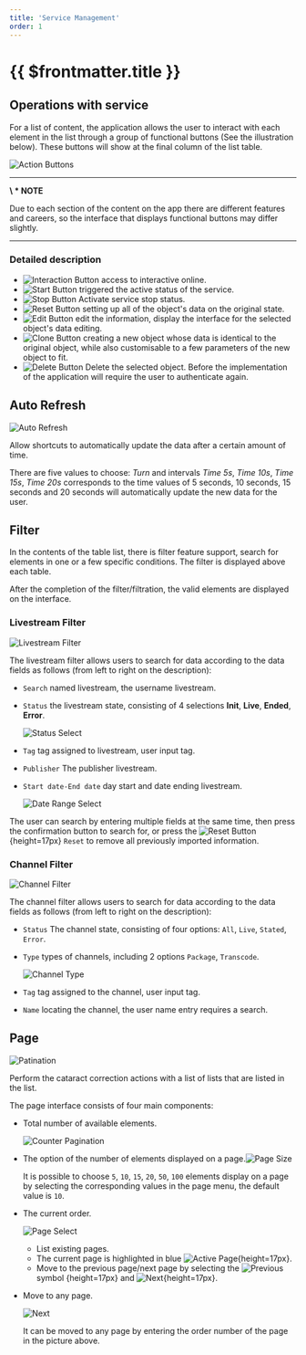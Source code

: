 ```yaml
---
title: 'Service Management'
order: 1
---
```


# {{ $frontmatter.title }}


## Operations with service

For a list of content, the application allows the user to interact with each element in the list through a group of functional buttons (See the illustration below). These buttons will show at the final column of the list table.

![Action Buttons](/images/media-live/um-action-btns/sample.png)

---

**\ * NOTE**

Due to each section of the content on the app there are different features and careers, so the interface that displays functional buttons may differ slightly.

---

### Detailed description

- ![Interaction Button](/images/media-live/um-action-btns/interaction.png) access to interactive online.
- ![Start Button](/images/media-live/um-action-btns/start.png) triggered the active status of the service.
- ![Stop Button](/images/media-live/um-action-btns/stop.png) Activate service stop status.
- ![Reset Button](/images/media-live/um-action-btns/reset.png) setting up all of the object's data on the original state.
- ![Edit Button](/images/media-live/um-action-btns/edit.png) edit the information, display the interface for the selected object's data editing.
- ![Clone Button](/images/media-live/um-action-btns/clone.png) creating a new object whose data is identical to the original object, while also customisable to a few parameters of the new object to fit.
- ![Delete Button](/images/media-live/um-action-btns/delete.png) Delete the selected object. Before the implementation of the application will require the user to authenticate again.


## Auto Refresh

![Auto Refresh](/images/media-live/um-auto-refresh.jpg)

Allow shortcuts to automatically update the data after a certain amount of time.

There are five values to choose: *Turn* and intervals *Time 5s*, *Time 10s*, *Time 15s*, *Time 20s* corresponds to the time values of 5 seconds, 10 seconds, 15 seconds and 20 seconds will automatically update the new data for the user.


## Filter

In the contents of the table list, there is filter feature support, search for elements in one or a few specific conditions. The filter is displayed above each table.

After the completion of the filter/filtration, the valid elements are displayed on the interface.

### Livestream Filter

![Livestream Filter](/images/media-live/um-filter/livestream.png)

The livestream filter allows users to search for data according to the data fields as follows (from left to right on the description):

- `Search` named livestream, the username livestream.
- `Status` the livestream state, consisting of 4 selections **Init**, **Live**, **Ended**, **Error**.

  ![Status Select](/images/media-live/um-filter/status-livestream.jpg)

- `Tag` tag assigned to livestream, user input tag.
- `Publisher` The publisher livestream.
- `Start date-End date` day start and date ending livestream.

  ![Date Range Select](/images/media-live/um-filter/date-range.jpg)

The user can search by entering multiple fields at the same time, then press the confirmation button to search for, or press the ![Reset Button](/images/media-live/um-filter/reset-livestream.png){height=17px} `Reset` to remove all previously imported information.

### Channel Filter

![Channel Filter](/images/media-live/um-filter/channel.png)

The channel filter allows users to search for data according to the data fields as follows (from left to right on the description):

- `Status` The channel state, consisting of four options: `All`, `Live`, `Stated`, `Error`.
- `Type` types of channels, including 2 options `Package`, `Transcode`.

  ![Channel Type](/images/media-live/um-filter/type-channel.jpg)

- `Tag` tag assigned to the channel, user input tag.
- `Name` locating the channel, the user name entry requires a search.

## Page

![Patination](/images/media-live/um-pagination/main.png)

Perform the cataract correction actions with a list of lists that are listed in the list.

The page interface consists of four main components:

- Total number of available elements.

  ![Counter Pagination](/images/media-live/um-pagination/counter.png)

- The option of the number of elements displayed on a page.<!-- !\[Fontsize Menu\](/images/media-live/um-pagination/page-size.png) -->![Page Size](/images/media-live/um-pagination/page-size-selection.jpg)

  It is possible to choose `5`, `10`, `15`, `20`, `50`, `100` elements display on a page by selecting the corresponding values in the page menu, the default value is `10`.

- The current order.

  ![Page Select](/images/media-live/um-pagination/page-selection.png)

  - List existing pages.
  - The current page is highlighted in blue ![Active Page](/images/media-live/um-pagination/actived-page.png){height=17px}.
  - Move to the previous page/next page by selecting the ![Previous](/images/media-live/um-pagination/previous.png)symbol {height=17px} and ![Next](/images/media-live/um-pagination/next.png){height=17px}.

- Move to any page.

  ![Next](/images/media-live/um-pagination/jump-to.jpg)

  It can be moved to any page by entering the order number of the page in the picture above.


